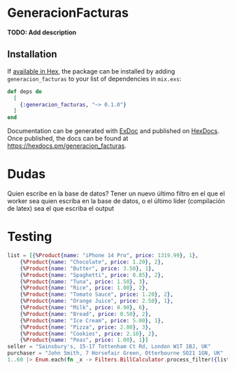 # GeneracionFacturas

**TODO: Add description**

## Installation

If [available in Hex](https://hex.pm/docs/publish), the package can be installed
by adding `generacion_facturas` to your list of dependencies in `mix.exs`:

```elixir
def deps do
  [
    {:generacion_facturas, "~> 0.1.0"}
  ]
end
```

Documentation can be generated with [ExDoc](https://github.com/elixir-lang/ex_doc)
and published on [HexDocs](https://hexdocs.pm). Once published, the docs can
be found at <https://hexdocs.pm/generacion_facturas>.

# Dudas

Quien escribe en la base de datos? Tener un nuevo último filtro en el que el worker
sea quien escriba en la base de datos, o el último líder (compilación de latex)
sea el que escriba el output

# Testing

```elixir
list = [{%Product{name: "iPhone 14 Pro", price: 1319.99}, 1},
    {%Product{name: "Chocolate", price: 1.20}, 2},
    {%Product{name: "Butter", price: 3.50}, 1},
    {%Product{name: "Spaghetti", price: 0.85}, 2},
    {%Product{name: "Tuna", price: 1.50}, 3},
    {%Product{name: "Rice", price: 1.00}, 2},
    {%Product{name: "Tomato Sauce", price: 1.20}, 2},
    {%Product{name: "Orange Juice", price: 2.50}, 1},
    {%Product{name: "Milk", price: 0.90}, 6},
    {%Product{name: "Bread", price: 0.50}, 2},
    {%Product{name: "Ice Cream", price: 5.00}, 1},
    {%Product{name: "Pizza", price: 2.80}, 3},
    {%Product{name: "Cookies", price: 2.10}, 2},
    {%Product{name: "Peas", price: 1.00}, 1}]
seller = "Sainsbury's, 15-17 Tottenham Ct Rd, London W1T 1BJ, UK"
purchaser = "John Smith, 7 Horsefair Green, Otterbourne SO21 1GN, UK"
1..60 |> Enum.each(fn _x -> Filters.BillCalculator.process_filter({list,seller,purchaser})end)
```
